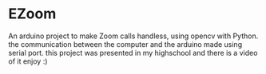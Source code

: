 # EZoom
An arduino project to make Zoom calls handless, using opencv with Python.
the communication between the computer and the arduino made using serial port.
this project was presented in my highschool and there is a video of it
enjoy :)
